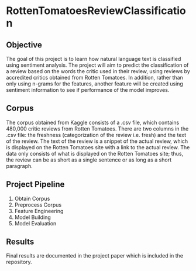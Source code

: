 # RottenTomatoesReviewClassification

## Objective

The goal of this project is to learn how natural language text is classified using sentiment analysis. The project will aim to predict the classification of a review based on the words the critic used in their review, using reviews by accredited critics obtained from Rotten Tomatoes. In addition, rather than only using n-grams for the features, another feature will be created using sentiment information to see if performance of the model improves.

## Corpus

The corpus obtained from Kaggle consists of a .csv file, which contains 480,000 critic reviews from Rotten Tomatoes. There are two columns in the .csv file: the freshness (categorization of the review i.e. fresh) and the text of the review. The text of the review is a snippet of the actual review, which is displayed on the Rotten Tomatoes site with a link to the actual review. The data only consists of what is displayed on the Rotten Tomatoes site; thus, the review can be as short as a single sentence or as long as a short paragraph.

## Project Pipeline
1. Obtain Corpus
2. Preprocess Corpus
3. Feature Engineering
4. Model Building
5. Model Evaluation

## Results
Final results are documented in the project paper which is included in the repository. 
